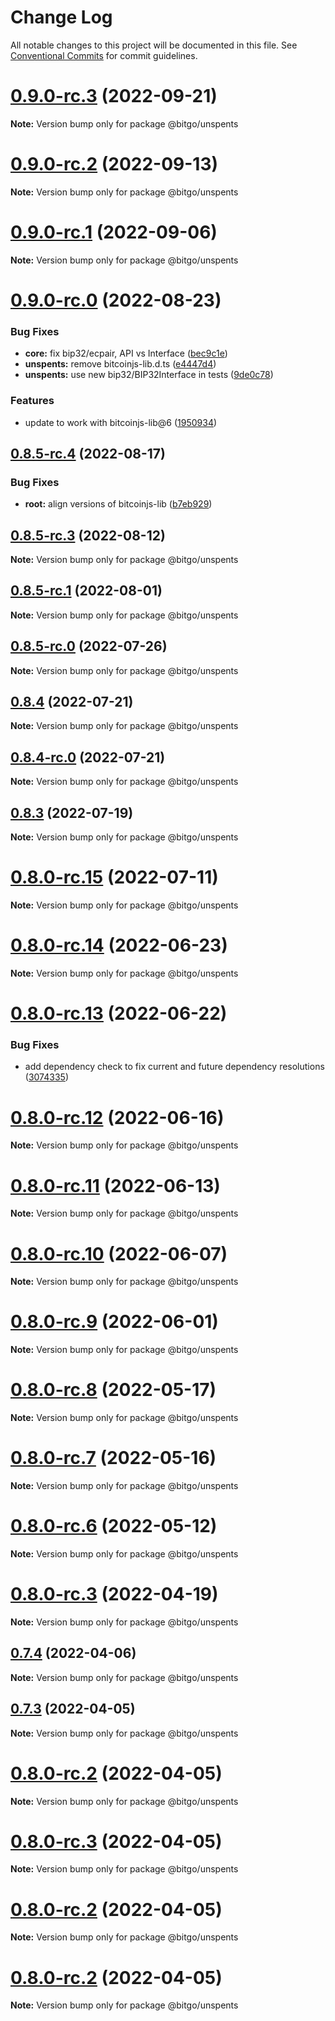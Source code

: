 # Change Log

All notable changes to this project will be documented in this file.
See [Conventional Commits](https://conventionalcommits.org) for commit guidelines.

# [0.9.0-rc.3](https://github.com/BitGo/BitGoJS/compare/@bitgo/unspents@0.9.0-rc.2...@bitgo/unspents@0.9.0-rc.3) (2022-09-21)

**Note:** Version bump only for package @bitgo/unspents





# [0.9.0-rc.2](https://github.com/BitGo/BitGoJS/compare/@bitgo/unspents@0.9.0-rc.1...@bitgo/unspents@0.9.0-rc.2) (2022-09-13)

**Note:** Version bump only for package @bitgo/unspents





# [0.9.0-rc.1](https://github.com/BitGo/BitGoJS/compare/@bitgo/unspents@0.9.0-rc.0...@bitgo/unspents@0.9.0-rc.1) (2022-09-06)

**Note:** Version bump only for package @bitgo/unspents





# [0.9.0-rc.0](https://github.com/BitGo/BitGoJS/compare/@bitgo/unspents@0.8.5-rc.4...@bitgo/unspents@0.9.0-rc.0) (2022-08-23)


### Bug Fixes

* **core:** fix bip32/ecpair, API vs Interface ([bec9c1e](https://github.com/BitGo/BitGoJS/commit/bec9c1e6ff0c23108dc27e171abdd3e4d2cfdfb1))
* **unspents:** remove bitcoinjs-lib.d.ts ([e4447d4](https://github.com/BitGo/BitGoJS/commit/e4447d4c815050fc405bf766d93f2246b90835c8))
* **unspents:** use new bip32/BIP32Interface in tests ([9de0c78](https://github.com/BitGo/BitGoJS/commit/9de0c7855111e995a2f75709d16901c1760a7511))


### Features

* update to work with bitcoinjs-lib@6 ([1950934](https://github.com/BitGo/BitGoJS/commit/1950934d9426385ee12b204cc7456327e4480618))





## [0.8.5-rc.4](https://github.com/BitGo/BitGoJS/compare/@bitgo/unspents@0.8.5-rc.3...@bitgo/unspents@0.8.5-rc.4) (2022-08-17)


### Bug Fixes

* **root:** align versions of bitcoinjs-lib ([b7eb929](https://github.com/BitGo/BitGoJS/commit/b7eb92998836a5945627ef1c80d74414b11f4867))





## [0.8.5-rc.3](https://github.com/BitGo/BitGoJS/compare/@bitgo/unspents@0.8.5-rc.2...@bitgo/unspents@0.8.5-rc.3) (2022-08-12)

**Note:** Version bump only for package @bitgo/unspents





## [0.8.5-rc.1](https://github.com/BitGo/BitGoJS/compare/@bitgo/unspents@0.8.5-rc.0...@bitgo/unspents@0.8.5-rc.1) (2022-08-01)

**Note:** Version bump only for package @bitgo/unspents





## [0.8.5-rc.0](https://github.com/BitGo/BitGoJS/compare/@bitgo/unspents@0.8.4...@bitgo/unspents@0.8.5-rc.0) (2022-07-26)

**Note:** Version bump only for package @bitgo/unspents





## [0.8.4](https://github.com/BitGo/BitGoJS/compare/@bitgo/unspents@0.8.4-rc.0...@bitgo/unspents@0.8.4) (2022-07-21)

**Note:** Version bump only for package @bitgo/unspents





## [0.8.4-rc.0](https://github.com/BitGo/BitGoJS/compare/@bitgo/unspents@0.8.3...@bitgo/unspents@0.8.4-rc.0) (2022-07-21)

**Note:** Version bump only for package @bitgo/unspents





## [0.8.3](https://github.com/BitGo/BitGoJS/compare/@bitgo/unspents@0.8.0-rc.15...@bitgo/unspents@0.8.3) (2022-07-19)

**Note:** Version bump only for package @bitgo/unspents





# [0.8.0-rc.15](https://github.com/BitGo/BitGoJS/compare/@bitgo/unspents@0.8.0-rc.14...@bitgo/unspents@0.8.0-rc.15) (2022-07-11)

**Note:** Version bump only for package @bitgo/unspents





# [0.8.0-rc.14](https://github.com/BitGo/BitGoJS/compare/@bitgo/unspents@0.8.0-rc.13...@bitgo/unspents@0.8.0-rc.14) (2022-06-23)

**Note:** Version bump only for package @bitgo/unspents





# [0.8.0-rc.13](https://github.com/BitGo/BitGoJS/compare/@bitgo/unspents@0.8.0-rc.12...@bitgo/unspents@0.8.0-rc.13) (2022-06-22)


### Bug Fixes

* add dependency check to fix current and future dependency resolutions ([3074335](https://github.com/BitGo/BitGoJS/commit/30743356cff4ebb6d9e185f1a493b187614a1ea9))





# [0.8.0-rc.12](https://github.com/BitGo/BitGoJS/compare/@bitgo/unspents@0.8.0-rc.11...@bitgo/unspents@0.8.0-rc.12) (2022-06-16)

**Note:** Version bump only for package @bitgo/unspents





# [0.8.0-rc.11](https://github.com/BitGo/BitGoJS/compare/@bitgo/unspents@0.8.0-rc.10...@bitgo/unspents@0.8.0-rc.11) (2022-06-13)

**Note:** Version bump only for package @bitgo/unspents





# [0.8.0-rc.10](https://github.com/BitGo/BitGoJS/compare/@bitgo/unspents@0.8.0-rc.9...@bitgo/unspents@0.8.0-rc.10) (2022-06-07)

**Note:** Version bump only for package @bitgo/unspents





# [0.8.0-rc.9](https://github.com/BitGo/BitGoJS/compare/@bitgo/unspents@0.8.0-rc.8...@bitgo/unspents@0.8.0-rc.9) (2022-06-01)

**Note:** Version bump only for package @bitgo/unspents





# [0.8.0-rc.8](https://github.com/BitGo/BitGoJS/compare/@bitgo/unspents@0.8.0-rc.7...@bitgo/unspents@0.8.0-rc.8) (2022-05-17)

**Note:** Version bump only for package @bitgo/unspents





# [0.8.0-rc.7](https://github.com/BitGo/BitGoJS/compare/@bitgo/unspents@0.8.0-rc.6...@bitgo/unspents@0.8.0-rc.7) (2022-05-16)

**Note:** Version bump only for package @bitgo/unspents





# [0.8.0-rc.6](https://github.com/BitGo/BitGoJS/compare/@bitgo/unspents@0.8.0-rc.5...@bitgo/unspents@0.8.0-rc.6) (2022-05-12)

**Note:** Version bump only for package @bitgo/unspents





# [0.8.0-rc.3](https://github.com/BitGo/BitGoJS/compare/@bitgo/unspents@0.8.0-rc.2...@bitgo/unspents@0.8.0-rc.3) (2022-04-19)

**Note:** Version bump only for package @bitgo/unspents





## [0.7.4](https://github.com/BitGo/BitGoJS/compare/@bitgo/unspents@0.8.0-rc.2...@bitgo/unspents@0.7.4) (2022-04-06)

**Note:** Version bump only for package @bitgo/unspents





## [0.7.3](https://github.com/BitGo/BitGoJS/compare/@bitgo/unspents@0.8.0-rc.2...@bitgo/unspents@0.7.3) (2022-04-05)

**Note:** Version bump only for package @bitgo/unspents





# [0.8.0-rc.2](https://github.com/BitGo/BitGoJS/compare/@bitgo/unspents@0.8.0-rc.2...@bitgo/unspents@0.8.0-rc.2) (2022-04-05)

**Note:** Version bump only for package @bitgo/unspents





# [0.8.0-rc.3](https://github.com/BitGo/BitGoJS/compare/@bitgo/unspents@0.8.0-rc.2...@bitgo/unspents@0.8.0-rc.3) (2022-04-05)

**Note:** Version bump only for package @bitgo/unspents





# [0.8.0-rc.2](https://github.com/BitGo/BitGoJS/compare/@bitgo/unspents@0.8.0-rc.2...@bitgo/unspents@0.8.0-rc.2) (2022-04-05)

**Note:** Version bump only for package @bitgo/unspents





# [0.8.0-rc.2](https://github.com/BitGo/BitGoJS/compare/@bitgo/unspents@0.8.0-rc.2...@bitgo/unspents@0.8.0-rc.2) (2022-04-05)

**Note:** Version bump only for package @bitgo/unspents
